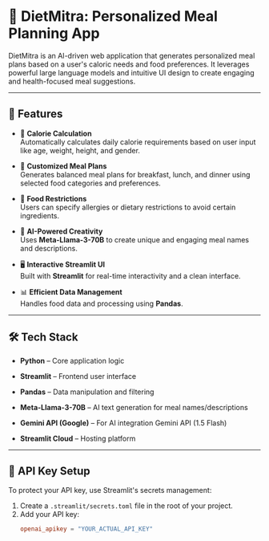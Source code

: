 
# 🥗 DietMitra: Personalized Meal Planning App

DietMitra is an AI-driven web application that generates personalized meal plans based on a user's caloric needs and food preferences. It leverages powerful large language models and intuitive UI design to create engaging and health-focused meal suggestions.

---

## 🚀 Features

- 🔢 **Calorie Calculation**  
  Automatically calculates daily calorie requirements based on user input like age, weight, height, and gender.

- 🥘 **Customized Meal Plans**  
  Generates balanced meal plans for breakfast, lunch, and dinner using selected food categories and preferences.

- 🚫 **Food Restrictions**  
  Users can specify allergies or dietary restrictions to avoid certain ingredients.

- 🤖 **AI-Powered Creativity**  
  Uses **Meta-Llama-3-70B** to create unique and engaging meal names and descriptions.

- 🖥️ **Interactive Streamlit UI**  
  Built with **Streamlit** for real-time interactivity and a clean interface.

- 📊 **Efficient Data Management**  
  Handles food data and processing using **Pandas**.

---

## 🛠 Tech Stack

- **Python** – Core application logic  
- **Streamlit** – Frontend user interface  
- **Pandas** – Data manipulation and filtering  
- **Meta-Llama-3-70B** – AI text generation for meal names/descriptions  
- **Gemini API (Google)** – For AI integration   Gemini API (1.5 Flash)

- **Streamlit Cloud** – Hosting platform  

---

## 🔐 API Key Setup

To protect your API key, use Streamlit's secrets management:

1. Create a `.streamlit/secrets.toml` file in the root of your project.
2. Add your API key:
   ```toml
   openai_apikey = "YOUR_ACTUAL_API_KEY"
